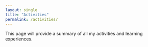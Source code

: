 ```yaml
---
layout: single
title: "Activities"
permalink: /activities/
---
```


This page will provide a summary of all my activities and learning experiences.

